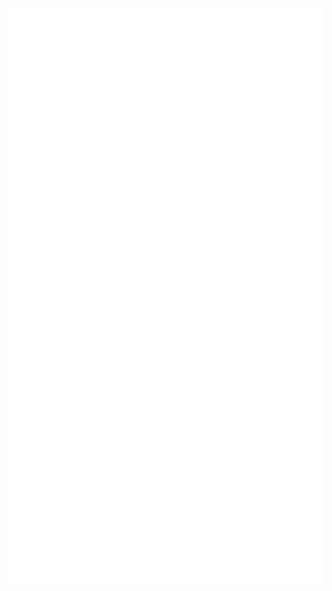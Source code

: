 <picture>
  <img src="/mainstuff.svg" alt="MainStuff">
</picture>
<picture>
  <img src="/achievements.svg" alt="Achievements">
</picture>

